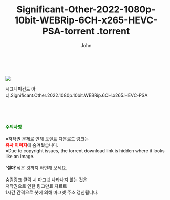 ﻿---
layout: post
title:  "                   Significant-Other-2022-1080p-10bit-WEBRip-6CH-x265-HEVC-PSA-torrent                .torrent"
author: John
categories: [ 영화 ]
tags: [  ]
image: https://torrentrj57.com/uploadfile/full/fed2496e25773d08d4a5c03e07a2842f4dde0f0a.jpg 
description: "                   Significant-Other-2022-1080p-10bit-WEBRip-6CH-x265-HEVC-PSA-torrent                 torrent 정보 공유"
toc: true
toc_sticky: true
---

<br>
<p><img src="https://torrentrj57.com/uploadfile/full/fed2496e25773d08d4a5c03e07a2842f4dde0f0a.jpg"/></p>
 시그니피컨트 아더.Significant.Other.2022.1080p.10bit.WEBRip.6CH.x265.HEVC-PSA  
    
<br><br><br>
<p data-ke-size="size16"><b><span style="color: green;">주의사항</span></b><br /><br />※저작권 문제로 인해 토렌트 다운로드 링크는<br /><b><span style="color: red;">유사 이미지</span></b>에 숨겨뒀습니다.<br />※Due to copyright issues, the torrent download link is hidden where it looks like an image.<br /><br /><b>'설마'</b>싶은 것까지 확인해 보세요.<br /><br />숨김링크 클릭 시 마그넷 나타나지 않는 것은<br />저작권으로 인한 링크만료 자료로<br />1시간 간격으로 봇에 의해 마그넷 주소 갱신됩니다.</p>
